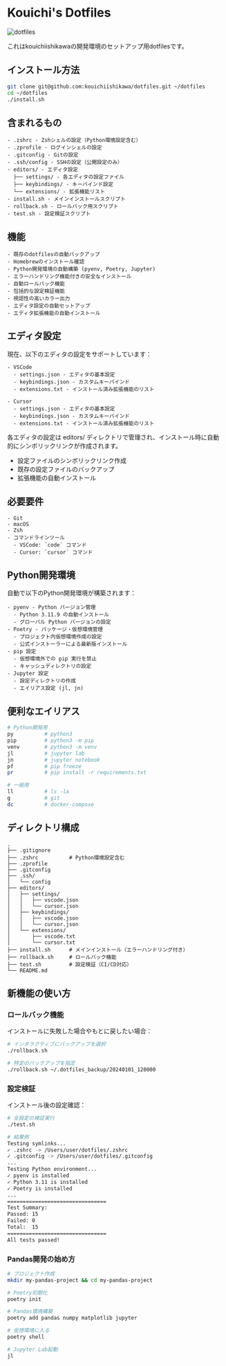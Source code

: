 # Kouichi's Dotfiles
![dotfiles](https://github.com/user-attachments/assets/31857947-4256-409c-afac-2fec6065c495)

これはkouichiishikawaの開発環境のセットアップ用dotfilesです。

## インストール方法
```bash
git clone git@github.com:kouichiishikawa/dotfiles.git ~/dotfiles
cd ~/dotfiles
./install.sh
```

## 含まれるもの
```
- .zshrc - Zshシェルの設定（Python環境設定含む）
- .zprofile - ログインシェルの設定
- .gitconfig - Gitの設定
- .ssh/config - SSHの設定（公開設定のみ）
- editors/ - エディタ設定
  ├── settings/ - 各エディタの設定ファイル
  ├── keybindings/ - キーバインド設定
  └── extensions/ - 拡張機能リスト
- install.sh - メインインストールスクリプト
- rollback.sh - ロールバック用スクリプト
- test.sh - 設定検証スクリプト
```

## 機能
```
- 既存のdotfilesの自動バックアップ
- Homebrewのインストール確認
- Python開発環境の自動構築 (pyenv, Poetry, Jupyter)
- エラーハンドリング機能付きの安全なインストール
- 自動ロールバック機能
- 包括的な設定検証機能
- 視認性の高いカラー出力
- エディタ設定の自動セットアップ
- エディタ拡張機能の自動インストール
```

## エディタ設定
現在、以下のエディタの設定をサポートしています：
```
- VSCode
  - settings.json - エディタの基本設定
  - keybindings.json - カスタムキーバインド
  - extensions.txt - インストール済み拡張機能のリスト

- Cursor
  - settings.json - エディタの基本設定
  - keybindings.json - カスタムキーバインド
  - extensions.txt - インストール済み拡張機能のリスト
```
各エディタの設定は editors/ ディレクトリで管理され、インストール時に自動的にシンボリックリンクが作成されます。
- 設定ファイルのシンボリックリンク作成
- 既存の設定ファイルのバックアップ
- 拡張機能の自動インストール

## 必要要件
```
- Git
- macOS
- Zsh
- コマンドラインツール
  - VSCode: `code` コマンド
  - Cursor: `cursor` コマンド
```

## Python開発環境
自動で以下のPython開発環境が構築されます：
```
- pyenv - Python バージョン管理
  - Python 3.11.9 の自動インストール
  - グローバル Python バージョンの設定
- Poetry - パッケージ・仮想環境管理
  - プロジェクト内仮想環境作成の設定
  - 公式インストーラーによる最新版インストール
- pip 設定
  - 仮想環境外での pip 実行を禁止
  - キャッシュディレクトリの設定
- Jupyter 設定
  - 設定ディレクトリの作成
  - エイリアス設定 (jl, jn)
```

## 便利なエイリアス
```bash
# Python開発用
py          # python3
pip         # python3 -m pip
venv        # python3 -m venv
jl          # jupyter lab
jn          # jupyter notebook
pf          # pip freeze
pr          # pip install -r requirements.txt

# 一般用
ll          # ls -la
g           # git
dc          # docker-compose
```

## ディレクトリ構成
```
.
├── .gitignore
├── .zshrc          # Python環境設定含む
├── .zprofile
├── .gitconfig
├── .ssh/
│   └── config
├── editors/
│   ├── settings/
│   │   ├── vscode.json
│   │   └── cursor.json
│   ├── keybindings/
│   │   ├── vscode.json
│   │   └── cursor.json
│   └── extensions/
│       ├── vscode.txt
│       └── cursor.txt
├── install.sh      # メインインストール（エラーハンドリング付き）
├── rollback.sh     # ロールバック機能
├── test.sh         # 設定検証（CI/CD対応）
└── README.md
```

## 新機能の使い方

### ロールバック機能
インストールに失敗した場合やもとに戻したい場合：
```bash
# インタラクティブにバックアップを選択
./rollback.sh

# 特定のバックアップを指定
./rollback.sh ~/.dotfiles_backup/20240101_120000
```

### 設定検証
インストール後の設定確認：
```bash
# 全設定の検証実行
./test.sh

# 結果例
Testing symlinks...
✓ .zshrc -> /Users/user/dotfiles/.zshrc
✓ .gitconfig -> /Users/user/dotfiles/.gitconfig
...
Testing Python environment...
✓ pyenv is installed
✓ Python 3.11 is installed
✓ Poetry is installed
...
================================
Test Summary:
Passed: 15
Failed: 0
Total:  15
================================
All tests passed!
```

### Pandas開発の始め方
```bash
# プロジェクト作成
mkdir my-pandas-project && cd my-pandas-project

# Poetry初期化
poetry init

# Pandas環境構築
poetry add pandas numpy matplotlib jupyter

# 仮想環境に入る
poetry shell

# Jupyter Lab起動
jl
```
